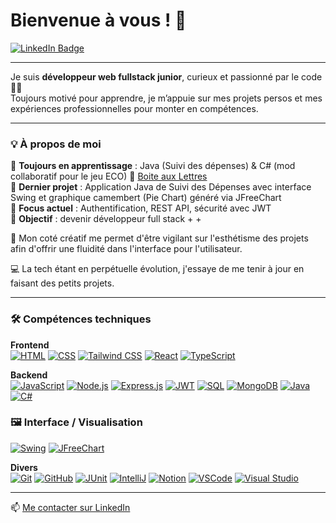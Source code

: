 # Bienvenue à vous ! 👋 
<a href="https://www.linkedin.com/in/stevenriviere">
  <img src="https://img.shields.io/badge/LinkedIn-blue?style=for-the-badge&logo=linkedin&logoColor=white" alt="LinkedIn Badge"/>
</a>

---

Je suis **développeur web fullstack junior**, curieux et passionné par le code 👨‍💻  
Toujours motivé pour apprendre, je m’appuie sur mes projets persos et mes expériences professionnelles pour monter en compétences.

---

### 💡 À propos de moi

🌱 **Toujours en apprentissage** : Java (Suivi des dépenses) & C# (mod collaboratif pour le jeu ECO)
🔗 [Boite aux Lettres](https://github.com/ton-repo)  
🚀 **Dernier projet** : Application Java de Suivi des Dépenses avec interface Swing et graphique camembert (Pie Chart) généré via JFreeChart  
🔐 **Focus actuel** : Authentification, REST API, sécurité avec JWT  
🎯 **Objectif** : devenir développeur full stack + +

🎨 Mon coté créatif me permet d'être vigilant sur l'esthétisme des projets afin d'offrir une fluidité dans l'interface pour l'utilisateur.  

💻 La tech étant en perpétuelle évolution, j'essaye de me tenir à jour en faisant des petits projets.  

---

### 🛠️ Compétences techniques

**Frontend**  
<a href="https://developer.mozilla.org/fr/docs/Web/HTML" target="_blank"><img src="https://img.shields.io/badge/HTML-E34F26?style=flat&logo=html5&logoColor=white" alt="HTML"/></a>
<a href="https://developer.mozilla.org/fr/docs/Web/CSS" target="_blank"><img src="https://img.shields.io/badge/CSS-1572B6?style=flat&logo=css3&logoColor=white" alt="CSS"/></a>
<a href="https://tailwindcss.com/docs" target="_blank"><img src="https://img.shields.io/badge/TailwindCSS-06B6D4?style=flat&logo=tailwindcss&logoColor=white" alt="Tailwind CSS"/></a>
<a href="https://fr.reactjs.org/" target="_blank"><img src="https://img.shields.io/badge/React-61DAFB?style=flat&logo=react&logoColor=black" alt="React"/></a>
<a href="https://www.typescriptlang.org/docs/" target="_blank"><img src="https://img.shields.io/badge/TypeScript-3178C6?style=flat&logo=typescript&logoColor=white" alt="TypeScript"/></a>

**Backend**  
<a href="https://developer.mozilla.org/fr/docs/Web/JavaScript" target="_blank"><img src="https://img.shields.io/badge/JavaScript-F7DF1E?style=flat&logo=javascript&logoColor=black" alt="JavaScript"/></a>
<a href="https://nodejs.org/en/docs" target="_blank"><img src="https://img.shields.io/badge/Node.js-339933?style=flat&logo=nodedotjs&logoColor=white" alt="Node.js"/></a>
<a href="https://expressjs.com/fr/" target="_blank"><img src="https://img.shields.io/badge/Express.js-000000?style=flat&logo=express&logoColor=white" alt="Express.js"/></a>
<a href="https://jwt.io/introduction" target="_blank"><img src="https://img.shields.io/badge/JWT-000000?style=flat&logo=jsonwebtokens&logoColor=white" alt="JWT"/></a>
<a href="https://sql.sh/" target="_blank"><img src="https://img.shields.io/badge/SQL-003B57?style=flat&logo=sqlite&logoColor=white" alt="SQL"/></a>
<a href="https://www.mongodb.com/docs/" target="_blank"><img src="https://img.shields.io/badge/MongoDB-47A248?style=flat&logo=mongodb&logoColor=white" alt="MongoDB"/></a>
<a href="https://www.oracle.com/fr/java/technologies/javase-documentation.html" target="_blank"><img src="https://img.shields.io/badge/Java-007396?style=flat&logo=java&logoColor=white" alt="Java"/></a>
<a href="https://learn.microsoft.com/fr-fr/dotnet/csharp/" target="_blank"><img src="https://img.shields.io/badge/C%23-239120?style=flat&logo=csharp&logoColor=white" alt="C#"/></a>

### 🖼️ Interface / Visualisation

<a href="https://docs.oracle.com/javase/tutorial/uiswing/" target="_blank"><img src="https://img.shields.io/badge/Swing-A6A6A6?style=flat&logo=java&logoColor=black" alt="Swing"/></a>
<a href="https://github.com/jfree/jfreechart" target="_blank"><img src="https://img.shields.io/badge/JFreeChart-0094D8?style=flat&logo=chart&logoColor=white" alt="JFreeChart"/></a>


**Divers**  
<a href="https://git-scm.com/doc" target="_blank"><img src="https://img.shields.io/badge/Git-F05032?style=flat&logo=git&logoColor=white" alt="Git"/></a>
<a href="https://github.com" target="_blank"><img src="https://img.shields.io/badge/GitHub-181717?style=flat&logo=github&logoColor=white" alt="GitHub"/></a>
<a href="https://junit.org/junit5/docs/current/user-guide/" target="_blank"><img src="https://img.shields.io/badge/JUnit-25A162?style=flat&logo=junit5&logoColor=white" alt="JUnit"/></a>
<a href="https://www.jetbrains.com/idea/" target="_blank"><img src="https://img.shields.io/badge/IntelliJIDEA-000000?style=flat&logo=intellijidea&logoColor=white" alt="IntelliJ"/></a>
<a href="https://www.notion.so/fr-fr/product" target="_blank"><img src="https://img.shields.io/badge/Notion-000000?style=flat&logo=notion&logoColor=white" alt="Notion"/></a>
<a href="https://code.visualstudio.com/docs" target="_blank"><img src="https://img.shields.io/badge/VSCode-007ACC?style=flat&logo=visualstudiocode&logoColor=white" alt="VSCode"/></a>
<a href="https://visualstudio.microsoft.com/fr/" target="_blank"><img src="https://img.shields.io/badge/Visual Studio-5C2D91?style=flat&logo=visualstudio&logoColor=white" alt="Visual Studio"/></a>


---
📫 [Me contacter sur LinkedIn](https://www.linkedin.com/in/stevenriviere)
